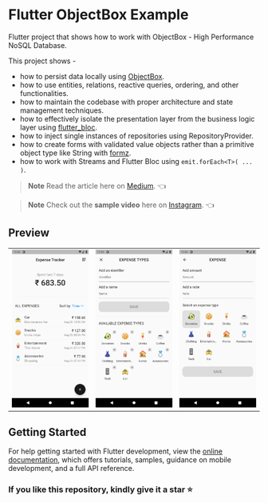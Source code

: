 # Flutter ObjectBox Example

Flutter project that shows how to work with ObjectBox - High Performance NoSQL Database.

This project shows - 
- how to persist data locally using [ObjectBox](https://objectbox.io/).
- how to use entities, relations, reactive queries, ordering, and other functionalities.
- how to maintain the codebase with proper architecture and state management techniques.
- how to effectively isolate the presentation layer from the business logic layer using [flutter_bloc](https://pub.dev/packages/flutter_bloc).
- how to inject single instances of repositories using RepositoryProvider.
- how to create forms with validated value objects rather than a primitive object type like String with [formz](https://pub.dev/packages/formz).
- how to work with Streams and Flutter Bloc using `emit.forEach<T>( ... )`.

> **Note** 
> Read the article here on [Medium](https://medium.com/@thecodexhubofficial/flutter-and-objectbox-high-performance-nosql-database-e540b4ae91ee). 👈

> **Note** 
> Check out the **sample video** here on [Instagram](https://www.instagram.com/reel/ChzQW6eIyWU/?utm_source=ig_web_copy_link). 👈

## Preview

<div style="text-align: center">
   <table>
      <tr>
         <td style="text-align: center">
            <img src="media/home.png" width="250" />
         </td>
         <td style="text-align: center">
            <img src="media/expense_type_form.png" width="250"/>
         </td>
         <td style="text-align: center">
            <img src="media/expense_form.png" width="250" />
         </td>
      </tr>
   </table>
</div>

## Getting Started

For help getting started with Flutter development, view the
[online documentation](https://docs.flutter.dev/), which offers tutorials,
samples, guidance on mobile development, and a full API reference.

### If you like this repository, kindly give it a star ⭐
